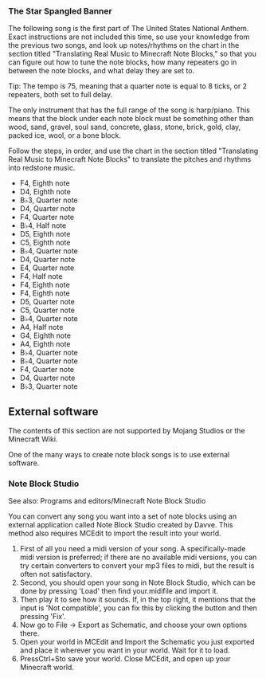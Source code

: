 ### The Star Spangled Banner
The following song is the first part of The United States National Anthem. Exact instructions are not included this time, so use your knowledge from the previous two songs, and look up notes/rhythms on the chart in the section titled "Translating Real Music to Minecraft Note Blocks," so that you can figure out how to tune the note blocks, how many repeaters go in between the note blocks, and what delay they are set to.

Tip: The tempo is 75, meaning that a quarter note is equal to 8 ticks, or 2 repeaters, both set to full delay.

The only instrument that has the full range of the song is harp/piano. This means that the block under each note block must be something other than wood, sand, gravel, soul sand, concrete, glass, stone, brick, gold, clay, packed ice, wool, or a bone block.

Follow the steps, in order, and use the chart in the section titled "Translating Real Music to Minecraft Note Blocks" to translate the pitches and rhythms into redstone music.

- F4, Eighth note
- D4, Eighth note
- B♭3, Quarter note
- D4, Quarter note
- F4, Quarter note
- B♭4, Half note
- D5, Eighth note
- C5, Eighth note
- B♭4, Quarter note
- D4, Quarter note
- E4, Quarter note
- F4, Half note
- F4, Eighth note
- F4, Eighth note
- D5, Quarter note
- C5, Quarter note
- B♭4, Quarter note
- A4, Half note
- G4, Eighth note
- A4, Eighth note
- B♭4, Quarter note
- B♭4, Quarter note
- F4, Quarter note
- D4, Quarter note
- B♭3, Quarter note

## External software

  


The contents of this section are not supported by Mojang Studios or the Minecraft Wiki.


One of the many ways to create note block songs is to use external software.

### Note Block Studio
See also: Programs and editors/Minecraft Note Block Studio

You can convert any song you want into a set of note blocks using an external application called Note Block Studio created by Davve.
This method also requires MCEdit to import the result into your world.

1. First of all you need a midi version of your song. A specifically-made midi version is preferred; if there are no available midi versions, you can try certain converters to convert your mp3 files to midi, but the result is often not satisfactory.
2. Second, you should open your song in Note Block Studio, which can be done by pressing 'Load' then find your.midifile and import it.
3. Then play it to see how it sounds. If, in the top right, it mentions that the input is 'Not compatible', you can fix this by clicking the button and then pressing 'Fix'.
4. Now go to File → Export as Schematic, and choose your own options there.
5. Open your world in MCEdit and Import the Schematic you just exported and place it wherever you want in your world. Wait for it to load.
6. PressCtrl+Sto save your world. Close MCEdit, and open up your Minecraft world.


